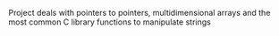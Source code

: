 Project deals with pointers to pointers, multidimensional arrays and the most common C library functions to manipulate strings

